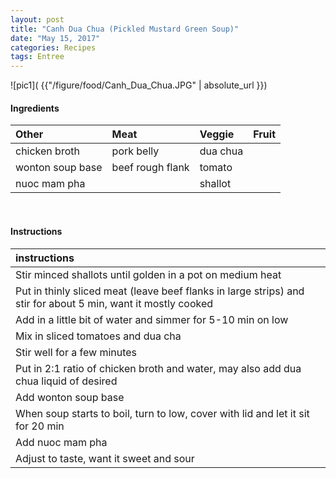 ```yaml
---
layout: post
title: "Canh Dua Chua (Pickled Mustard Green Soup)"
date: "May 15, 2017"
categories: Recipes
tags: Entree
---
```




![pic1]( {{"/figure/food/Canh_Dua_Chua.JPG" | absolute_url }})




#### Ingredients

<table class = "presenttab">
 <thead>
  <tr>
   <th style="text-align:left;"> Other </th>
   <th style="text-align:left;"> Meat </th>
   <th style="text-align:left;"> Veggie </th>
   <th style="text-align:left;"> Fruit </th>
  </tr>
 </thead>
<tbody>
  <tr>
   <td style="text-align:left;"> chicken broth </td>
   <td style="text-align:left;"> pork belly </td>
   <td style="text-align:left;"> dua chua </td>
   <td style="text-align:left;">  </td>
  </tr>
  <tr>
   <td style="text-align:left;"> wonton soup base </td>
   <td style="text-align:left;"> beef rough flank </td>
   <td style="text-align:left;"> tomato </td>
   <td style="text-align:left;">  </td>
  </tr>
  <tr>
   <td style="text-align:left;"> nuoc mam pha </td>
   <td style="text-align:left;">  </td>
   <td style="text-align:left;"> shallot </td>
   <td style="text-align:left;">  </td>
  </tr>
</tbody>
</table>

<br>

#### Instructions

<table class = "presenttabnoh">
 <thead>
  <tr>
   <th style="text-align:left;"> instructions </th>
  </tr>
 </thead>
<tbody>
  <tr>
   <td style="text-align:left;"> Stir minced shallots until golden in a pot on medium heat </td>
  </tr>
  <tr>
   <td style="text-align:left;"> Put in thinly sliced meat (leave beef flanks in large strips) and stir for about 5 min, want it mostly cooked </td>
  </tr>
  <tr>
   <td style="text-align:left;"> Add in a little bit of water and simmer for 5-10 min on low </td>
  </tr>
  <tr>
   <td style="text-align:left;"> Mix in sliced tomatoes and dua cha </td>
  </tr>
  <tr>
   <td style="text-align:left;"> Stir well for a few minutes </td>
  </tr>
  <tr>
   <td style="text-align:left;"> Put in 2:1 ratio of chicken broth and water, may also add dua chua liquid of desired </td>
  </tr>
  <tr>
   <td style="text-align:left;"> Add wonton soup base </td>
  </tr>
  <tr>
   <td style="text-align:left;"> When soup starts to boil, turn to low, cover with lid and let it sit for 20 min </td>
  </tr>
  <tr>
   <td style="text-align:left;"> Add nuoc mam pha </td>
  </tr>
  <tr>
   <td style="text-align:left;"> Adjust to taste, want it sweet and sour </td>
  </tr>
</tbody>
</table>

